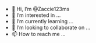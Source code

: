 - 👋 Hi, I’m @Zaccie123ms
- 👀 I’m interested in ...
- 🌱 I’m currently learning ...
- 💞️ I’m looking to collaborate on ...
- 📫 How to reach me ...

<!---
Zaccie123ms/Zaccie123ms is a ✨ special ✨ repository because its `README.md` (this file) appears on your GitHub profile.
You can click the Preview link to take a look at your changes.
--->
